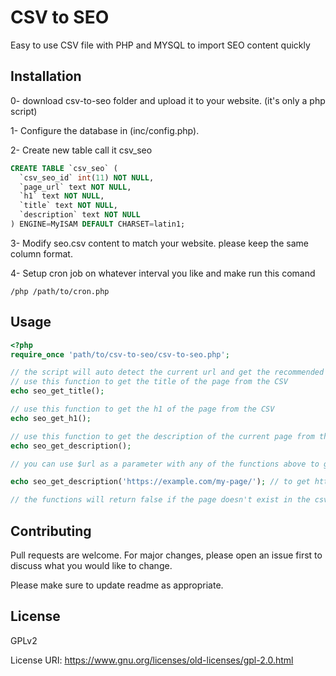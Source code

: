 # CSV to SEO
Easy to use CSV file with PHP and MYSQL to import SEO content quickly

## Installation
0- download csv-to-seo folder and upload it to your website. (it's only a php script)

1- Configure the database in (inc/config.php).

2- Create new table call it csv_seo

```sql
CREATE TABLE `csv_seo` (
  `csv_seo_id` int(11) NOT NULL,
  `page_url` text NOT NULL,
  `h1` text NOT NULL,
  `title` text NOT NULL,
  `description` text NOT NULL
) ENGINE=MyISAM DEFAULT CHARSET=latin1;
```

3- Modify seo.csv content to match your website. please keep the same column format.

4- Setup cron job on whatever interval you like and make run this comand
```shell script
/php /path/to/cron.php
```

## Usage

```php
<?php 
require_once 'path/to/csv-to-seo/csv-to-seo.php';

// the script will auto detect the current url and get the recommended title from the csv file.
// use this function to get the title of the page from the CSV
echo seo_get_title(); 

// use this function to get the h1 of the page from the CSV
echo seo_get_h1(); 

// use this function to get the description of the current page from the CSV
echo seo_get_description(); 

// you can use $url as a parameter with any of the functions above to get another page seo data ex:

echo seo_get_description('https://example.com/my-page/'); // to get https://example.com/my-page/ description from the CSV

// the functions will return false if the page doesn't exist in the csv file.

```

## Contributing
Pull requests are welcome. For major changes, please open an issue first to discuss what you would like to change.

Please make sure to update readme as appropriate.

## License
GPLv2 

License URI: https://www.gnu.org/licenses/old-licenses/gpl-2.0.html

